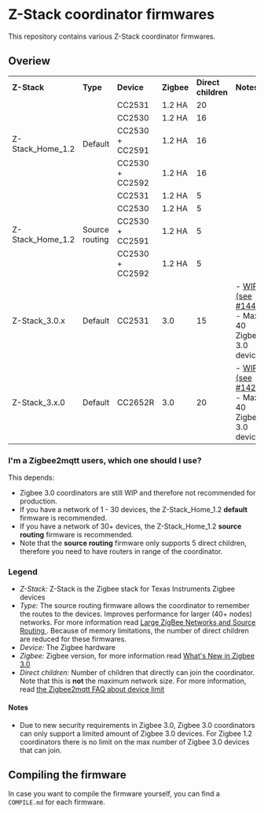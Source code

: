 # Z-Stack coordinator firmwares
This repository contains various Z-Stack coordinator firmwares.

## Overiew
<table>
  <tr>
    <td><b>Z-Stack</b></td>
    <td><b>Type</b></td>
    <td><b>Device</b></td>
    <td><b>Zigbee</b></td>
    <td><b>Direct children</b></td>
    <td><b>Notes</b></td>
  </tr>
  <tr>
    <td rowspan="4">Z-Stack_Home_1.2</td>
    <td rowspan="4">Default</td>
    <td>CC2531</td>
    <td>1.2 HA</td>
    <td>20</td>
    <td></td>
  </tr>
  <tr>
    <td>CC2530</td>
    <td>1.2 HA</td>
    <td>16</td>
    <td></td>
  </tr>
  <tr>
    <td>CC2530 + CC2591</td>
    <td>1.2 HA</td>
    <td>16</td>
    <td></td>
  </tr>
  <tr>
    <td>CC2530 + CC2592</td>
    <td>1.2 HA</td>
    <td>16</td>
    <td></td>
  </tr>
    <tr>
    <td rowspan="4">Z-Stack_Home_1.2</td>
    <td rowspan="4">Source routing</td>
    <td>CC2531</td>
    <td>1.2 HA</td>
    <td>5</td>
    <td></td>
  </tr>
  <tr>
    <td>CC2530</td>
    <td>1.2 HA</td>
    <td>5</td>
    <td></td>
  </tr>
  <tr>
    <td>CC2530 + CC2591</td>
    <td>1.2 HA</td>
    <td>5</td>
    <td></td>
  </tr>
  <tr>
    <td>CC2530 + CC2592</td>
    <td>1.2 HA</td>
    <td>5</td>
    <td></td>
  </tr>
  <tr>
    <td>Z-Stack_3.0.x</td>
    <td>Default</td>
    <td>CC2531</td>
    <td>3.0</td>
    <td>15</td>
    <td>
      - <a href="https://github.com/Koenkk/zigbee2mqtt/issues/1445">WIP (see #1445)</a>
      <br/>
      - Max 40 Zigbee 3.0 devices
    </td>
  </tr>
  <tr>
    <td>Z-Stack_3.x.0</td>
    <td>Default</td>
    <td>CC2652R</td>
    <td>3.0</td>
    <td>20</td>
    <td>
      - <a href="https://github.com/Koenkk/zigbee2mqtt/issues/1429">WIP (see #1429)</a>
      <br/>
      - Max 40 Zigbee 3.0 devices
    </td>
  </tr>
</table>

### I'm a Zigbee2mqtt users, which one should I use?
This depends:
- Zigbee 3.0 coordinators are still WIP and therefore not recommended for production.
- If you have a network of 1 - 30 devices, the Z-Stack_Home_1.2 **default** firmware is recommended.
- If you have a network of 30+ devices, the Z-Stack_Home_1.2 **source routing** firmware is recommended.
- Note that the **source routing** firmware only supports 5 direct children, therefore you need to have routers in range of the coordinator.

### Legend
- *Z-Stack:* Z-Stack is the Zigbee stack for Texas Instruments Zigbee devices
- *Type:* The source routing firmware allows the coordinator to remember the routes to the devices. Improves performance for larger (40+ nodes) networks. For more information read [Large ZigBee Networks and Source Routing
](http://cms.digi.com/resources/documentation/digidocs/90001537/references/r_large_zigbee_networks-source_routing.htm?TocPath=Working%20with%20Zigbee%7C_____14). Because of memory limitations, the number of direct children are reduced for these firmwares.
- *Device:* The Zigbee hardware
- *Zigbee:* Zigbee version, for more information read [What's New in Zigbee 3.0](www.ti.com/lit/an/swra615a/swra615a.pdf)
- *Direct children:* Number of children that directly can join the coordinator. Note that this is **not** the maximum network size. For more information, read [the Zigbee2mqtt FAQ about device limit](http://www.zigbee2mqtt.io/information/FAQ.html#i-read-that-zigbee2mqtt-has-a-limit-of-15-devices-is-this-true)

#### Notes
- Due to new security requirements in Zigbee 3.0, Zigbee 3.0 coordinators can only support a limited amount of Zigbee 3.0 devices. For Zigbee 1.2 coordinators there is no limit on the max number of Zigbee 3.0 devices that can join.

## Compiling the firmware
In case you want to compile the firmware yourself, you can find a `COMPILE.md` for each firmware.
